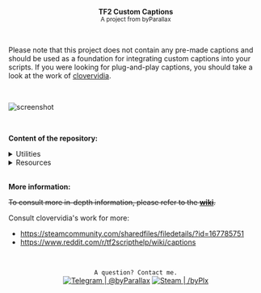 
<p align="center"><b>TF2 Custom Captions</b><br><small>A project from byParallax</small></p>

<br>

Please note that this project does not contain any pre-made captions and should be used as a foundation for integrating custom captions into your scripts. If you were looking for plug-and-play captions, you should take a look at the work of [clovervidia](https://github.com/clovervidia/clovervidias-captions "Click here to browse his Github project."). 

<br>

![screenshot](https://i.imgur.com/s9n68T9.png)

<br>

**Content of the repository:**

<details>
  <summary>Utilities</summary>
      <p>​ ​ ​ ​ • <a href="/utilities/captions.cfg" title="The configuration used to initialize the few necessary commands.">captions.cfg</a></p>
</details>
<details>
  <summary>Resources</summary>
      <p>​ ​ ​ ​ • <a href="/utilities/closecaption_custom.txt" title="The file used to create new captions.">closecaption_custom.txt</a><br>​ ​ ​ ​ • <a href="/utilities/closecaption_custom.dat" title="A file generated with the script below.">closecaption_custom.dat</a><br>​ ​ ​ ​ • <a href="/utilities/compile.bat" title="A very lightweight script to compile the captions.">compile.bat</a></p>
</details>

<br>


**More information:**

~~To consult more in-depth information, please refer to the [**wiki**](https://github.com/byparallax/tf2-captions/wiki "Consult the wiki for more information.").~~

Consult clovervidia's work for more:
* https://steamcommunity.com/sharedfiles/filedetails/?id=167785751
* https://www.reddit.com/r/tf2scripthelp/wiki/captions

<br>

<p align="center"><code>A question? Contact me.</code>  <br><a href="https://t.me/byparallax"><img src="https://img.shields.io/badge/-Telegram-2CA5E0.svg?style=flat-square&logo=telegram&link=https://t.me/byparallax" title="Telegram | @byParallax"/></a>    <a href="https://steamcommunity.com/id/byPlx"><img src="https://img.shields.io/badge/-Steam%20Profile-171A21.svg?style=flat-square&logo=steam&link=https://steamcommunity.com/id/byPlx" title="Steam | /byPlx"/></a></p>


